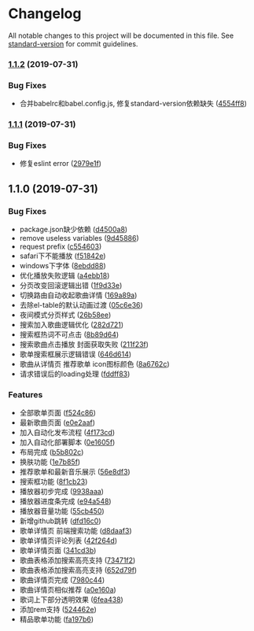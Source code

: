 # Changelog

All notable changes to this project will be documented in this file. See [standard-version](https://github.com/conventional-changelog/standard-version) for commit guidelines.

### [1.1.2](https://github.com/sl1673495/vue-netease-music/compare/v1.1.1...v1.1.2) (2019-07-31)


### Bug Fixes

* 合并babelrc和babel.config.js, 修复standard-version依赖缺失 ([4554ff8](https://github.com/sl1673495/vue-netease-music/commit/4554ff8))

### [1.1.1](https://github.com/sl1673495/vue-netease-music/compare/v1.1.0...v1.1.1) (2019-07-31)


### Bug Fixes

* 修复eslint error ([2979e1f](https://github.com/sl1673495/vue-netease-music/commit/2979e1f))

## 1.1.0 (2019-07-31)


### Bug Fixes

* package.json缺少依赖 ([d4500a8](https://github.com/sl1673495/vue-netease-music/commit/d4500a8))
* remove useless variables ([9d45886](https://github.com/sl1673495/vue-netease-music/commit/9d45886))
* request prefix ([c554603](https://github.com/sl1673495/vue-netease-music/commit/c554603))
* safari下不能播放 ([f51842e](https://github.com/sl1673495/vue-netease-music/commit/f51842e))
* windows下字体 ([8ebdd88](https://github.com/sl1673495/vue-netease-music/commit/8ebdd88))
* 优化播放失败逻辑 ([a4ebb18](https://github.com/sl1673495/vue-netease-music/commit/a4ebb18))
* 分页改变回滚逻辑出错 ([1f9d33e](https://github.com/sl1673495/vue-netease-music/commit/1f9d33e))
* 切换路由自动收起歌曲详情 ([169a89a](https://github.com/sl1673495/vue-netease-music/commit/169a89a))
* 去除el-table的默认动画过渡 ([05c6e36](https://github.com/sl1673495/vue-netease-music/commit/05c6e36))
* 夜间模式分页样式 ([26b58ee](https://github.com/sl1673495/vue-netease-music/commit/26b58ee))
* 搜索加入歌曲逻辑优化 ([282d721](https://github.com/sl1673495/vue-netease-music/commit/282d721))
* 搜索框热词不可点击 ([8b89d64](https://github.com/sl1673495/vue-netease-music/commit/8b89d64))
* 搜索歌曲点击播放 封面获取失败 ([211f23f](https://github.com/sl1673495/vue-netease-music/commit/211f23f))
* 歌单搜索框展示逻辑错误 ([646d614](https://github.com/sl1673495/vue-netease-music/commit/646d614))
* 歌曲从详情页 推荐歌单 icon图标颜色 ([8a6762c](https://github.com/sl1673495/vue-netease-music/commit/8a6762c))
* 请求错误后的loading处理 ([fddff83](https://github.com/sl1673495/vue-netease-music/commit/fddff83))


### Features

* 全部歌单页面 ([f524c86](https://github.com/sl1673495/vue-netease-music/commit/f524c86))
* 最新歌曲页面 ([e0e2aaf](https://github.com/sl1673495/vue-netease-music/commit/e0e2aaf))
* 加入自动化发布流程 ([4f173cd](https://github.com/sl1673495/vue-netease-music/commit/4f173cd))
* 加入自动化部署脚本 ([0e1605f](https://github.com/sl1673495/vue-netease-music/commit/0e1605f))
* 布局完成 ([b5b802c](https://github.com/sl1673495/vue-netease-music/commit/b5b802c))
* 换肤功能 ([1e7b85f](https://github.com/sl1673495/vue-netease-music/commit/1e7b85f))
* 推荐歌单和最新音乐展示 ([56e8df3](https://github.com/sl1673495/vue-netease-music/commit/56e8df3))
* 搜索框功能 ([8f1cb23](https://github.com/sl1673495/vue-netease-music/commit/8f1cb23))
* 播放器初步完成 ([9938aaa](https://github.com/sl1673495/vue-netease-music/commit/9938aaa))
* 播放器进度条完成 ([e94a548](https://github.com/sl1673495/vue-netease-music/commit/e94a548))
* 播放器音量功能 ([55cb450](https://github.com/sl1673495/vue-netease-music/commit/55cb450))
* 新增github跳转 ([dfd16c0](https://github.com/sl1673495/vue-netease-music/commit/dfd16c0))
* 歌单详情页 前端搜索功能 ([d8daaf3](https://github.com/sl1673495/vue-netease-music/commit/d8daaf3))
* 歌单详情页评论列表 ([42f264d](https://github.com/sl1673495/vue-netease-music/commit/42f264d))
* 歌单详情页面 ([341cd3b](https://github.com/sl1673495/vue-netease-music/commit/341cd3b))
* 歌曲表格添加搜索高亮支持 ([73471f2](https://github.com/sl1673495/vue-netease-music/commit/73471f2))
* 歌曲表格添加搜索高亮支持 ([652d79f](https://github.com/sl1673495/vue-netease-music/commit/652d79f))
* 歌曲详情页完成 ([7980c44](https://github.com/sl1673495/vue-netease-music/commit/7980c44))
* 歌曲详情页相似推荐 ([a0e160a](https://github.com/sl1673495/vue-netease-music/commit/a0e160a))
* 歌词上下部分透明效果 ([6fea438](https://github.com/sl1673495/vue-netease-music/commit/6fea438))
* 添加rem支持 ([524462e](https://github.com/sl1673495/vue-netease-music/commit/524462e))
* 精品歌单功能 ([fa197b6](https://github.com/sl1673495/vue-netease-music/commit/fa197b6))
